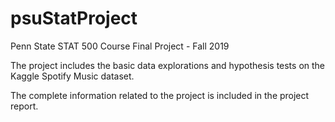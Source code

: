 # psuStatProject
Penn State STAT 500 Course Final Project - Fall 2019

The project includes the basic data explorations and hypothesis tests on the Kaggle Spotify Music dataset.

The complete information related to the project is included in the project report.
